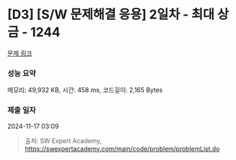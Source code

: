 # [D3] [S/W 문제해결 응용] 2일차 - 최대 상금 - 1244 

[문제 링크](https://swexpertacademy.com/main/code/problem/problemDetail.do?contestProbId=AV15Khn6AN0CFAYD) 

### 성능 요약

메모리: 49,932 KB, 시간: 458 ms, 코드길이: 2,165 Bytes

### 제출 일자

2024-11-17 03:09



> 출처: SW Expert Academy, https://swexpertacademy.com/main/code/problem/problemList.do